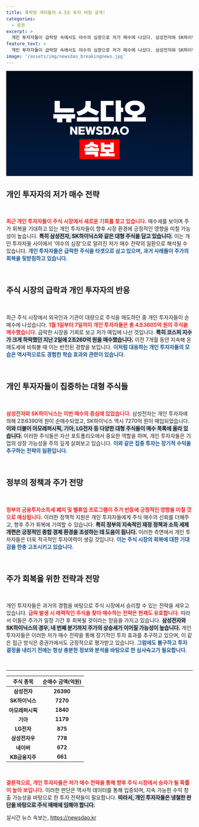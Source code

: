 ```yaml
---
title: 폭락장 개미들의 4.3조 투자 비밀 공개!
categories:
  - 증권
excerpt: >
  개인 투자자들이 급락장 속에서도 야수의 심장으로 저가 매수에 나섰다. 삼성전자와 SK하이닉스를 중심으로 4조 넘게 순매수하며, 과거 급락 후 회복 경험을 바탕으로 승자가 될 가능성을 점쳤다.
feature_text: >
  개인 투자자들이 급락장 속에서도 야수의 심장으로 저가 매수에 나섰다. 삼성전자와 SK하이닉스를 중심으로 4조 넘게 순매수하며, 과거 급락 후 회복 경험을 바탕으로 승자가 될 가능성을 점쳤다.
image: '/assets/img/newsdao_breakingnews.jpg'
---
```


<p><img src="/assets/img/newsdao_breakingnews.jpg" alt="flaretime 속보" /></p>

<h2 data-ke-size="size26">개인 투자자의 저가 매수 전략</h2>

<p data-ke-size="size16">&nbsp;</p>

<p><b><span style="color: #ee2323;">최근 개인 투자자들이 주식 시장에서 새로운 기회를 찾고 있습니다.</span></b> 매수세를 보이며 주가 회복을 기대하고 있는 개인 투자자들이 향후 시장 환경에 긍정적인 영향을 미칠 가능성이 높습니다. <b><span style="background-color: #21538527;">특히 삼성전자, SK하이닉스와 같은 대형 주식을 담고 있습니다.</span></b> 이는 개인 투자자들 사이에서 '야수의 심장'으로 알려진 저가 매수 전략의 일환으로 해석될 수 있습니다. <b><span style="color: #1a5490;">개인 투자자들은 급락한 주식을 타겟으로 삼고 있으며, 과거 사례들이 주가의 회복을 뒷받침하고 있습니다.</span></b> </p>

<p data-ke-size="size16">&nbsp;</p>

<h2 data-ke-size="size26">주식 시장의 급락과 개인 투자자의 반응</h2>

<p data-ke-size="size16">&nbsp;</p>

<p>최근 주식 시장에서 외국인과 기관이 대량으로 주식을 매도하던 중 개인 투자자들이 순매수에 나섰습니다. <b><span style="color: #ee2323;">1월 1일부터 7일까지 개인 투자자들은 총 4조3605억 원의 주식을 매수했습니다.</span></b> 급락한 시장을 기회로 보고 저가 매입에 나선 것입니다. <b><span style="background-color: #21538527;">특히 코스피 지수가 크게 하락했던 지난 2일에 2조260억 원을 매수했습니다.</span></b> 이전 7개월 동안 지속해 온 매도세에 비춰볼 때 이는 반전된 경향을 보입니다. <b><span style="color: #1a5490;">이처럼 대응하는 개인 투자자들의 모습은 역사적으로도 경험한 학습 효과와 관련이 있습니다.</span></b> </p>

<p data-ke-size="size16">&nbsp;</p>

<h2 data-ke-size="size26">개인 투자자들이 집중하는 대형 주식들</h2>

<p data-ke-size="size16">&nbsp;</p>

<p><b><span style="color: #ee2323;">삼성전자와 SK하이닉스는 이번 매수의 중심에 있었습니다.</span></b> 삼성전자는 개인 투자자에 의해 2조6390억 원이 순매수되었고, SK하이닉스 역시 7270억 원이 매입되었습니다. <b><span style="background-color: #21538527;">이와 더불어 아모레퍼시픽, 기아, LG전자 등 다양한 대형 주식들이 매수 목록에 올라 있습니다.</span></b> 이러한 주식들은 자산 포트폴리오에서 중요한 역할을 하며, 개인 투자자들은 기업의 성장 가능성을 주의 깊게 살펴보고 있습니다. <b><span style="color: #1a5490;">이와 같은 집중 투자는 장기적 수익을 추구하는 전략의 일환입니다.</span></b></p>

<p data-ke-size="size16">&nbsp;</p>

<h2 data-ke-size="size26">정부의 정책과 주가 전망</h2>

<p data-ke-size="size16">&nbsp;</p>

<p><b><span style="color: #ee2323;">정부의 금융투자소득세 폐지 및 밸류업 프로그램이 주가 반등에 긍정적인 영향을 미칠 것으로 예상됩니다.</span></b> 이러한 정책적 지원은 개인 투자자들에게 주식 매수의 신뢰를 더해주고, 향후 주가 회복에 기여할 수 있습니다. <b><span style="background-color: #21538527;">특히 정부의 지속적인 재정 정책과 소득 세제 개편은 긍정적인 종합 경제 환경을 조성하는 데 도움이 됩니다.</span></b> 이러한 측면에서 개인 투자자들은 더욱 적극적인 투자여력이 생길 것입니다. <b><span style="color: #1a5490;">이는 주식 시장의 회복에 대한 기대감을 한층 고조시키고 있습니다.</span></b></p>

<p data-ke-size="size16">&nbsp;</p>

<h2 data-ke-size="size26">주가 회복을 위한 전략과 전망</h2>

<p data-ke-size="size16">&nbsp;</p>

<p>개인 투자자들은 과거의 경험을 바탕으로 주식 시장에서 승리할 수 있는 전략을 세우고 있습니다. <b><span style="color: #ee2323;">급락 발생 시 매력적인 주식을 찾아 매수하는 전략은 현재도 유효합니다.</span></b> 따라서 이들은 주가가 일정 기간 후 회복될 것이라는 믿음을 가지고 있습니다. <b><span style="background-color: #21538527;">삼성전자와 SK하이닉스의 경우, 네 번째 분기까지 주가의 상승세가 이어질 가능성이 높습니다.</span></b> 개인 투자자들은 이러한 저가 매수 전략을 통해 장기적인 투자 효과를 추구하고 있으며, 이 같은 접근 방식은 증권가에서도 긍정적으로 평가받고 있습니다. <b><span style="color: #1a5490;">그럼에도 불구하고 투자 결정을 내리기 전에는 항상 충분한 정보와 분석을 바탕으로 한 심사숙고가 필요합니다.</span></b></p>

<p data-ke-size="size16">&nbsp;</p>

<hr>

<table style="width: 100%; border-collapse: collapse;">
    <thead>
        <tr>
            <th style="text-align: center;"><b>주식 종목</b></th>
            <th style="text-align: center;"><b>순매수 금액(억원)</b></th>
        </tr>
    </thead>
    <tbody>
        <tr>
            <td style="text-align: center; height: 17px;"><b>삼성전자</b></td>
            <td style="text-align: center; height: 17px;"><b>26390</b></td>
        </tr>
        <tr>
            <td style="text-align: center; height: 17px;"><b>SK하이닉스</b></td>
            <td style="text-align: center; height: 17px;"><b>7270</b></td>
        </tr>
        <tr>
            <td style="text-align: center; height: 17px;"><b>아모레퍼시픽</b></td>
            <td style="text-align: center; height: 17px;"><b>1840</b></td>
        </tr>
        <tr>
            <td style="text-align: center; height: 17px;"><b>기아</b></td>
            <td style="text-align: center; height: 17px;"><b>1179</b></td>
        </tr>
        <tr>
            <td style="text-align: center; height: 17px;"><b>LG전자</b></td>
            <td style="text-align: center; height: 17px;"><b>875</b></td>
        </tr>
        <tr>
            <td style="text-align: center; height: 17px;"><b>삼성전자우</b></td>
            <td style="text-align: center; height: 17px;"><b>778</b></td>
        </tr>
        <tr>
            <td style="text-align: center; height: 17px;"><b>네이버</b></td>
            <td style="text-align: center; height: 17px;"><b>672</b></td>
        </tr>
        <tr>
            <td style="text-align: center; height: 17px;"><b>KB금융지주</b></td>
            <td style="text-align: center; height: 17px;"><b>661</b></td>
        </tr>
    </tbody>
</table>

<p data-ke-size="size16">&nbsp;</p> 

<p><b><span style="color: #ee2323;">결론적으로, 개인 투자자들은 저가 매수 전략을 통해 향후 주식 시장에서 승자가 될 확률이 높아 보입니다.</span></b> 이러한 판단은 역사적 데이터를 통해 입증되며, 지속 가능한 수익 창출 가능성을 바탕으로 한 투자 전략들이 필요합니다. <b><span style="background-color: #21538527;">따라서, 개인 투자자들은 냉철한 판단을 바탕으로 주식 매매에 임해야 합니다.</span></b> </p>
실시간 뉴스 속보는, <a href="https://newsdao.kr" rel="dofollow">https://newsdao.kr</a>



